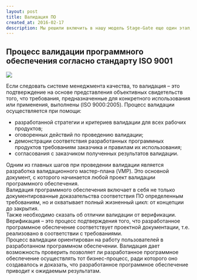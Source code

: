 ```yaml
---
layout: post
title: Валидация ПО
created_at: 2016-02-17
description: Мы решили включить в нашу модель Stage-Gate еще один этап, а именно процесс валида-ции.  Валидация позволит Заказчику...
---
```


## Процесс валидации программного обеспечения согласно стандарту ISO 9001

![](http://eigenmethod.com/img/validation.jpg)

Если следовать системе менеджмента качества, то валидация – это   подтверждение на основе представления объективных свидетельств того, что требования, предназначенные для конкретного использования или применения, выполнены (ISO 9000:2005).
Процесс валидации осуществляется при помощи:  

* разработанной стратегии и критериев валидации для всех рабочих продуктов;
* оговоренных действий по проведению валидации;
* демонстрации соответствия разработанных программных продуктов требованиям заказчика и правилам их использования;
* согласования с заказчиком полученных результатов валидации.

Одним из главных шагов при проведении валидации является разработка валидационного мастер-плана (VMP). Это основной документ, с которого начинается любой проект валидации программного обеспечения.   
Валидация программного обеспечения включает в себя не только документированные доказательства соответствия ПО определенным требованиям, но и охватывает полный жизненный цикл: от концепции до закрытия.   
Также необходимо сказать об отличии валидации от верификации. Верификация – это процесс подтверждения того, что разработанное программное обеспечение соответствует проектной документации, т.е. реализовано в соответствии с требованиями.   
Процесс валидации ориентирован на работу пользователей в разработанном программном обеспечении. Валидация дает возможность проверить позволяет  ли разработанное программное обеспечение осуществлять тот бизнес-процесс, ради которого оно создавалось и доказать, что разработанное программное обеспечение приводит к ожидаемым результатам. 